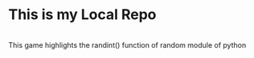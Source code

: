 # This is my Local Repo
<br>
This game highlights the randint() function of random module of python
<br>
